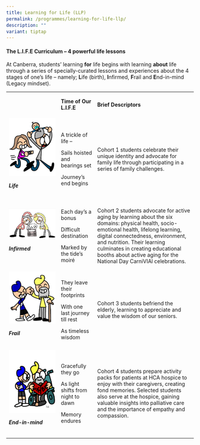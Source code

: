 ```yaml
---
title: Learning for Life (LLP)
permalink: /programmes/learning-for-life-llp/
description: ""
variant: tiptap
---
```

<h4><strong>The L.I.F.E Curriculum – 4 powerful life lessons</strong></h4>
<p>At Canberra, students’ learning <strong>for</strong> life begins with learning <strong>about</strong> life
through a series of specially-curated lessons and experiences about the
4 stages of one’s life – namely; <strong>L</strong>ife (birth), <strong>I</strong>nfirmed, <strong>F</strong>rail
and <strong>E</strong>nd-in-mind (Legacy mindset).</p>
<table style="minWidth: 75px">
<colgroup>
<col>
<col>
<col>
</colgroup>
<tbody>
<tr>
<td rowspan="1" colspan="1">
<p></p>
</td>
<td rowspan="1" colspan="1">
<p><strong>Time of Our L.I.F.E</strong>
</p>
</td>
<td rowspan="1" colspan="1">
<p><strong>Brief Descriptors</strong>
</p>
</td>
</tr>
<tr>
<td rowspan="1" colspan="1">
<div class="isomer-image-wrapper">
<img style="width: 100%" height="auto" width="100%" src="/images/Life.png">
</div>
<p><strong><em>Life</em></strong><em><br><br></em>
</p>
</td>
<td rowspan="1" colspan="1">
<p>A trickle of life –</p>
<p>Sails hoisted and bearings set</p>
<p>Journey’s end begins</p>
</td>
<td rowspan="1" colspan="1">
<p>Cohort 1 students celebrate their unique identity and advocate for family
life through participating in a series of family challenges.</p>
</td>
</tr>
<tr>
<td rowspan="1" colspan="1">
<div class="isomer-image-wrapper">
<img style="width: 100%" height="auto" width="100%" src="/images/Infirmed.png">
</div>
<p><strong><em>Infirmed</em></strong><em><br><br></em>
</p>
</td>
<td rowspan="1" colspan="1">
<p>Each day’s a bonus</p>
<p></p>
<p>Difficult destination</p>
<p></p>
<p>Marked by the tide’s moiré</p>
</td>
<td rowspan="1" colspan="1">
<p>Cohort 2 students advocate for active aging by learning about the six
domains: physical health, socio-emotional health, lifelong learning, digital
connectedness, environment, and nutrition. Their learning culminates in
creating educational booths about active aging for the National Day CarniVIAl
celebrations.</p>
</td>
</tr>
<tr>
<td rowspan="1" colspan="1">
<div class="isomer-image-wrapper">
<img style="width: 100%" height="auto" width="100%" src="/images/Frail.png">
</div>
<p><strong><em>Frail</em></strong><em><br><br></em>
</p>
</td>
<td rowspan="1" colspan="1">
<p>They leave their footprints</p>
<p></p>
<p>With one last journey till rest</p>
<p></p>
<p>As timeless wisdom</p>
</td>
<td rowspan="1" colspan="1">
<p>Cohort 3 students befriend the elderly, learning to appreciate and value
the wisdom of our seniors.</p>
</td>
</tr>
<tr>
<td rowspan="1" colspan="1">
<div class="isomer-image-wrapper">
<img style="width: 100%" height="auto" width="100%" src="/images/end-in-mind.png">
</div>
<p><strong><em>End-in-mind</em></strong><em><br><br></em>
</p>
</td>
<td rowspan="1" colspan="1">
<p>Gracefully they go</p>
<p></p>
<p>As light shifts from night to dawn</p>
<p></p>
<p>Memory endures</p>
</td>
<td rowspan="1" colspan="1">
<p>Cohort 4 students prepare activity packs for patients at HCA hospice to
enjoy with their caregivers, creating fond memories. Selected students
also serve at the hospice, gaining valuable insights into palliative care
and the importance of empathy and compassion.</p>
</td>
</tr>
</tbody>
</table>
<p></p>